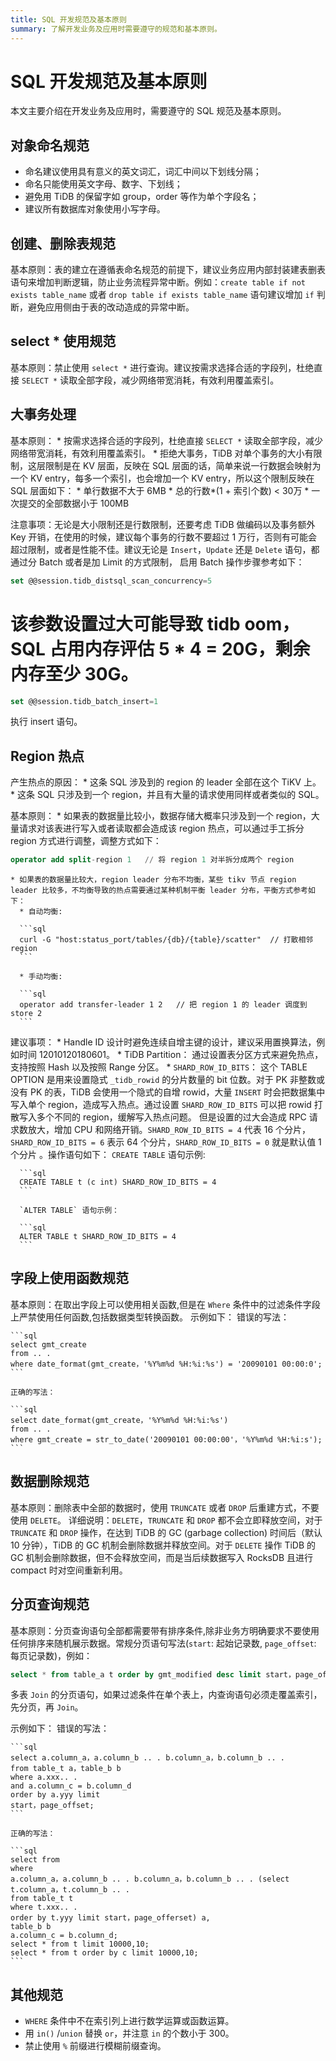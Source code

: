 ```yaml
---
title: SQL 开发规范及基本原则
summary: 了解开发业务及应用时需要遵守的规范和基本原则。
---
```


# SQL 开发规范及基本原则

本文主要介绍在开发业务及应用时，需要遵守的 SQL 规范及基本原则。

## 对象命名规范

* 命名建议使用具有意义的英文词汇，词汇中间以下划线分隔；
* 命名只能使用英文字母、数字、下划线；
* 避免用 TiDB 的保留字如 group，order 等作为单个字段名；
* 建议所有数据库对象使用小写字母。

## 创建、删除表规范

基本原则：表的建立在遵循表命名规范的前提下，建议业务应用内部封装建表删表语句来增加判断逻辑，防止业务流程异常中断。例如：`create table if not exists table_name` 或者 `drop table if exists table_name` 语句建议增加 `if` 判断，避免应用侧由于表的改动造成的异常中断。

## select * 使用规范

基本原则：禁止使用 `select *` 进行查询。建议按需求选择合适的字段列，杜绝直接 `SELECT *` 读取全部字段，减少网络带宽消耗，有效利用覆盖索引。	

## 大事务处理

基本原则：
    * 按需求选择合适的字段列，杜绝直接 `SELECT *` 读取全部字段，减少网络带宽消耗，有效利用覆盖索引。
    * 拒绝大事务，TiDB 对单个事务的大小有限制，这层限制是在 KV 层面，反映在 SQL 层面的话，简单来说一行数据会映射为一个 KV entry，每多一个索引，也会增加一个 KV entry，所以这个限制反映在 SQL 层面如下：
      * 单行数据不大于 6MB
      * 总的行数*(1 + 索引个数) < 30万
      * 一次提交的全部数据小于 100MB

注意事项：无论是大小限制还是行数限制，还要考虑 TiDB 做编码以及事务额外 Key 开销，在使用的时候，建议每个事务的行数不要超过 1 万行，否则有可能会超过限制，或者是性能不佳。建议无论是 `Insert`，`Update` 还是 `Delete` 语句，都通过分 Batch 或者是加 Limit 的方式限制， 启用 Batch 操作步骤参考如下：

```sql
set @@session.tidb_distsql_scan_concurrency=5
```

# 该参数设置过大可能导致 tidb oom，SQL 占用内存评估 5 * 4 = 20G，剩余内存至少 30G。

```sql
set @@session.tidb_batch_insert=1
```

执行 insert 语句。

## Region 热点

产生热点的原因：
    * 这条 SQL 涉及到的 region 的 leader 全部在这个 TiKV 上。
    * 这条 SQL 只涉及到一个 region，并且有大量的请求使用同样或者类似的 SQL。

基本原则：
    * 如果表的数据量比较小，数据存储大概率只涉及到一个 region，大量请求对该表进行写入或者读取都会造成该 region 热点，可以通过手工拆分 region 方式进行调整，调整方式如下：

```sql
operator add split-region 1   // 将 region 1 对半拆分成两个 region
```

    * 如果表的数据量比较大，region leader 分布不均衡，某些 tikv 节点 region leader 比较多，不均衡导致的热点需要通过某种机制平衡 leader 分布，平衡方式参考如下：
      * 自动均衡: 
      
      ```sql
      curl -G "host:status_port/tables/{db}/{table}/scatter"  // 打散相邻 region
      ```
      
      * 手动均衡: 
      
      ```sql
      operator add transfer-leader 1 2   // 把 region 1 的 leader 调度到 store 2
      ```

建议事项：
    * Handle ID 设计时避免连续自增主键的设计，建议采用置换算法，例如时间 12010120180601。
    * TiDB Partition：  通过设置表分区方式来避免热点，支持按照 Hash 以及按照 Range 分区。
    * `SHARD_ROW_ID_BITS`： 这个 TABLE OPTION 是用来设置隐式 `_tidb_rowid` 的分片数量的 bit 位数。对于 PK 非整数或没有 PK 的表，TiDB 会使用一个隐式的自增 rowid，大量 `INSERT` 时会把数据集中写入单个 region，造成写入热点。通过设置 `SHARD_ROW_ID_BITS` 可以把 rowid 打散写入多个不同的 region，缓解写入热点问题。 但是设置的过大会造成 RPC 请求数放大，增加 CPU 和网络开销。`SHARD_ROW_ID_BITS = 4` 代表 16 个分片， `SHARD_ROW_ID_BITS = 6` 表示 64 个分片，`SHARD_ROW_ID_BITS = 0` 就是默认值 1 个分片 。操作语句如下：
      `CREATE TABLE` 语句示例: 
      
      ```sql
      CREATE TABLE t (c int) SHARD_ROW_ID_BITS = 4
      ```
      
      `ALTER TABLE` 语句示例：
      
      ```sql
      ALTER TABLE t SHARD_ROW_ID_BITS = 4
      ```

## 字段上使用函数规范

基本原则：在取出字段上可以使用相关函数,但是在 `Where` 条件中的过滤条件字段上严禁使用任何函数,包括数据类型转换函数。
示例如下：
    错误的写法：
    
    ```sql
    select gmt_create
    from .. .
    where date_format(gmt_create，'%Y­%m­%d %H:%i:%s') = '2009­01­01 00:00:0';
    ```
    
    正确的写法：
    
    ```sql
    select date_format(gmt_create，'%Y­%m­%d %H:%i:%s')
    from .. .
    where gmt_create = str_to_date('2009­01­01 00:00:00'，'%Y­%m­%d %H:%i:s');
    ```

## 数据删除规范

基本原则：删除表中全部的数据时，使用 `TRUNCATE` 或者 `DROP` 后重建方式，不要使用 `DELETE`。
详细说明：`DELETE`，`TRUNCATE` 和 `DROP` 都不会立即释放空间，对于 `TRUNCATE` 和 `DROP` 操作，在达到 TiDB 的 GC (garbage collection) 时间后（默认 10 分钟），TiDB 的 GC 机制会删除数据并释放空间。对于 `DELETE` 操作 TiDB 的 GC 机制会删除数据，但不会释放空间，而是当后续数据写入 RocksDB 且进行 compact 时对空间重新利用。

## 分页查询规范				

基本原则：分页查询语句全部都需要带有排序条件,除非业务方明确要求不要使用任何排序来随机展示数据。常规分页语句写法(`start`: 起始记录数, `page_offset`: 每页记录数)，例如：

```sql
select * from table_a t order by gmt_modified desc limit start，page_offset; 
```

多表 `Join` 的分页语句，如果过滤条件在单个表上，内查询语句必须走覆盖索引，先分页，再 `Join`。

示例如下：
    错误的写法：
    
    ```sql
    select a.column_a，a.column_b .. . b.column_a，b.column_b .. .
    from table_t a，table_b b
    where a.xxx.. .
    and a.column_c = b.column_d
    order by a.yyy limit
    start，page_offset;
    ```
    
    正确的写法：
    
    ```sql
    select from
    where
    a.column_a，a.column_b .. . b.column_a，b.column_b .. . (select t.column_a，t.column_b .. .
    from table_t t
    where t.xxx.. .
    order by t.yyy limit start，page_offerset) a,				
    table_b b
    a.column_c = b.column_d;
    select * from t limit 10000,10;
    select * from t order by c limit 10000,10;
    ```

## 其他规范					
* `WHERE` 条件中不在索引列上进行数学运算或函数运算。
* 用 `in()` /`union` 替换 `or`，并注意 `in` 的个数小于 300。
* 禁止使用 `%` 前缀进行模糊前缀查询。
